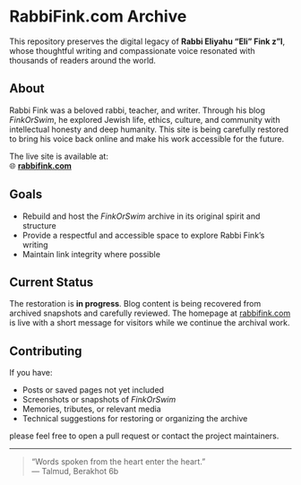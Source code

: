 # RabbiFink.com Archive

This repository preserves the digital legacy of **Rabbi Eliyahu “Eli” Fink z”l**, whose thoughtful writing and compassionate voice resonated with thousands of readers around the world.

## About

Rabbi Fink was a beloved rabbi, teacher, and writer. Through his blog _FinkOrSwim_, he explored Jewish life, ethics, culture, and community with intellectual honesty and deep humanity. This site is being carefully restored to bring his voice back online and make his work accessible for the future.

The live site is available at:  
🌐 **[rabbifink.com](https://rabbifink.com)**

## Goals

- Rebuild and host the _FinkOrSwim_ archive in its original spirit and structure
- Provide a respectful and accessible space to explore Rabbi Fink’s writing
- Maintain link integrity where possible

## Current Status

The restoration is **in progress**. Blog content is being recovered from archived snapshots and carefully reviewed. The homepage at [rabbifink.com](https://rabbifink.com) is live with a short message for visitors while we continue the archival work.

## Contributing

If you have:

- Posts or saved pages not yet included
- Screenshots or snapshots of _FinkOrSwim_
- Memories, tributes, or relevant media
- Technical suggestions for restoring or organizing the archive

please feel free to open a pull request or contact the project maintainers.

---

> “Words spoken from the heart enter the heart.”  
> — Talmud, Berakhot 6b
